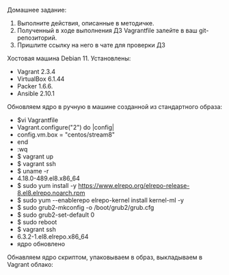 Домашнее задание:
1. Выполните действия, описанные в методичке.
2. Полученный в ходе выполнения ДЗ Vagrantfile залейте в ваш git-репозиторий.
3. Пришлите ссылку на него в чате для проверки ДЗ

Хостовая машина Debian 11.
Установлены: 
- Vagrant 2.3.4
- VirtualBox 6.1.44
- Packer 1.6.6.
- Ansible 2.10.1

Обновляем ядро в ручную в машине созданной из стандартного образа:
- $vi Vagrantfile
- Vagrant.configure("2") do |config|
-   config.vm.box = "centos/stream8"
- end
- :wq
- $ vagrant up
- $ vagrant ssh
- $ uname -r
- 4.18.0-489.el8.x86_64
- $ sudo yum install -y https://www.elrepo.org/elrepo-release-8.el8.elrepo.noarch.rpm
- $ sudo yum --enablerepo elrepo-kernel install kernel-ml -y
- $ sudo grub2-mkconfig -o /boot/grub2/grub.cfg
- $ sudo grub2-set-default 0
- $ sudo reboot
- $ vagrant ssh
- 6.3.2-1.el8.elrepo.x86_64
- ядро обновлено

Обнавляем ядро скриптом, упаковываем в образ, выкладываем в Vagrant облако:

